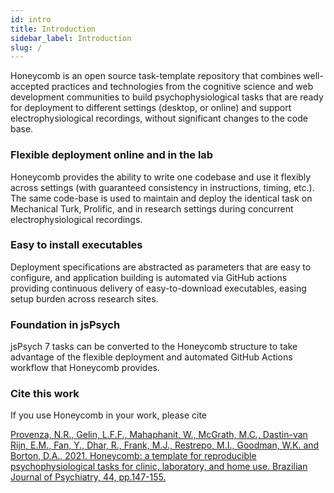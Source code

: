 ```yaml
---
id: intro
title: Introduction
sidebar_label: Introduction
slug: /
---
```


Honeycomb is an open source task-template repository that combines well-accepted practices and technologies from the cognitive science and web development communities to build psychophysiological tasks that are ready for deployment to different settings (desktop, or online) and support electrophysiological recordings, without significant changes to the code base.

### Flexible deployment online and in the lab

Honeycomb provides the ability to write one codebase and use it flexibly across settings (with guaranteed consistency in instructions, timing, etc.). The same code-base is used to maintain and deploy the identical task on Mechanical Turk, Prolific, and in research settings during concurrent electrophysiological recordings.

### Easy to install executables

Deployment specifications are abstracted as parameters that are easy to configure, and application building is automated via GitHub actions providing continuous delivery of easy-to-download executables, easing setup burden across research sites.

### Foundation in jsPsych

jsPsych 7 tasks can be converted to the Honeycomb structure to take advantage of the flexible deployment and automated GitHub Actions workflow that Honeycomb provides.

### Cite this work

If you use Honeycomb in your work, please cite

[Provenza, N.R., Gelin, L.F.F., Mahaphanit, W., McGrath, M.C., Dastin-van Rijn, E.M., Fan, Y., Dhar, R., Frank, M.J., Restrepo, M.I., Goodman, W.K. and Borton, D.A., 2021. Honeycomb: a template for reproducible psychophysiological tasks for clinic, laboratory, and home use. Brazilian Journal of Psychiatry, 44, pp.147-155.](https://doi.org/10.1590/1516-4446-2020-1675)
